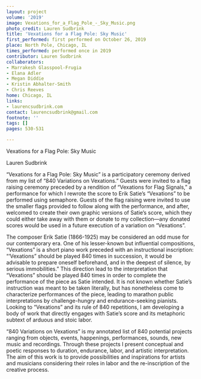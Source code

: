 ```yaml
---
layout: project
volume: '2019'
image: Vexations_for_a_Flag_Pole_-_Sky_Music.png
photo_credit: Lauren Sudbrink
title: 'Vexations for a Flag Pole: Sky Music'
first_performed: first performed on October 26, 2019
place: North Pole, Chicago, IL
times_performed: performed once in 2019
contributor: Lauren Sudbrink
collaborators:
- Marrakesh Glasspool-Frugia
- Elana Adler
- Megan Diddie
- Kristin Abhalter-Smith
- Chris Reeves
home: Chicago, IL
links:
- laurencsudbrink.com
contact: laurencsudbrink@gmail.com
footnote: ''
tags: []
pages: 530-531

---
```


Vexations for a Flag Pole: Sky Music

Lauren Sudbrink

“Vexations for a Flag Pole: Sky Music” is a participatory ceremony derived from my list of “840 Variations on Vexations.” Guests were invited to a flag raising ceremony preceded by a rendition of “Vexations for Flag Signals,” a performance for which I rewrote the score to Erik Satie’s “Vexations” to be performed using semaphore. Guests of the flag raising were invited to use the smaller flags provided to follow along with the performance, and after, welcomed to create their own graphic versions of Satie’s score, which they could either take away with them or donate to my collection—any donated scores would be used in a future execution of a variation on “Vexations”.

The composer Erik Satie (1866-1925) may be considered an odd muse for our contemporary era. One of his lesser-known but influential compositions, “Vexations” is a short piano work preceded with an instructional inscription: “‘Vexations” should be played 840 times in succession, it would be advisable to prepare oneself beforehand, and in the deepest of silence, by serious immobilities.” This direction lead to the interpretation that “Vexations” should be played 840 times in order to complete the performance of the piece as Satie intended. It is not known whether Satie’s instruction was meant to be taken literally, but has nonetheless come to characterize performances of the piece, leading to marathon public interpretations by challenge-hungry and endurance-seeking pianists. Looking to “Vexations” and its rule of 840 repetitions, I am developing a body of work that directly engages with Satie’s score and its metaphoric subtext of arduous and stoic labor.

“840 Variations on Vexations” is my annotated list of 840 potential projects ranging from objects, events, happenings, performances, sounds, new music and recordings. Through these projects I present conceptual and poetic responses to duration, endurance, labor, and artistic interpretation. The aim of this work is to provide possibilities and inspirations for artists and musicians considering their roles in labor and the re-inscription of the creative process.
